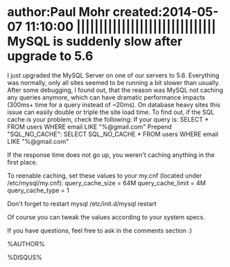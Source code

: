 author:Paul Mohr
created:2014-05-07 11:10:00
|||||||||||||||||||||||||||||||
MySQL is suddenly slow after upgrade to 5.6
===========================================

I just upgraded the MySQL Server on one of our servers to 5.6. Everything was normally, only all sites seemed to be running a bit slower than usually.
After some debugging, I found out, that the reason was MySQL not caching any queries anymore, which can have dramatic performance impacts (300ms+ time for a query instead of ~20ms). On database heavy sites this issue can easily double or triple the site load time.
To find out, if the SQL cache is your problem, check the following:
If your query is:
    SELECT * FROM users WHERE email LIKE "%@gmail.com"
Prepend "SQL_NO_CACHE":
    SELECT SQL_NO_CACHE * FROM users WHERE email LIKE "%@gmail.com"

If the response time does not go up, you weren't caching anything in the first place.

To reenable caching, set these values to your my.cnf (located under /etc/mysql/my.cnf):
    query_cache_size  = 64M
	query_cache_limit = 4M
	query_cache_type  = 1

Don't forget to restart mysql
    /etc/init.d/mysql restart

Of course you can tweak the values according to your system specs.

If you have questions, feel free to ask in the comments section :)

%AUTHOR%

%DISQUS%